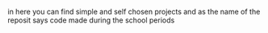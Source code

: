 in here you can find simple and self chosen projects and as the name of the reposit says code made during the school periods
